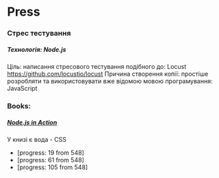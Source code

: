 # Press

### Стрес тестування
##### Технологія: Node.js

Ціль: написання стресового тестування подібного до: Locust <https://github.com/locustio/locust>
Причина створення копії: простіше розробляти та використовувати вже відомою мовою програмування: JavaScript

### Books:

##### [Node.js in Action](https://www.manning.com/books/node-js-in-action)
У книзі є вода - CSS
* [progress: 19 from 548]
* [progress: 61 from 548]
* [progress: 105 from 548]
